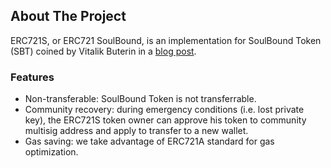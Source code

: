 <!-- ABOUT THE PROJECT -->

## About The Project

ERC721S, or ERC721 SoulBound, is an implementation for SoulBound Token (SBT) coined by Vitalik Buterin in a [blog post](https://vitalik.ca/general/2022/01/26/soulbound.html).

### Features

- Non-transferable: SoulBound Token is not transferrable.
- Community recovery: during emergency conditions (i.e. lost private key), the ERC721S token owner can approve his token to community multisig address and apply to transfer to a new wallet.
- Gas saving: we take advantage of ERC721A standard for gas optimization.
